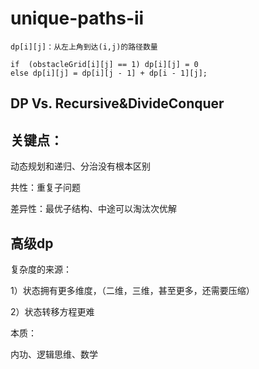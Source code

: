# unique-paths-ii

```
dp[i][j]：从左上角到达(i,j)的路径数量

if  (obstacleGrid[i][j] == 1) dp[i][j] = 0
else dp[i][j] = dp[i][j - 1] + dp[i - 1][j];
```

## DP Vs. Recursive&DivideConquer

## 关键点：

动态规划和递归、分治没有根本区别

共性：重复子问题

差异性：最优子结构、中途可以淘汰次优解

## 高级dp

复杂度的来源：

1）状态拥有更多维度，（二维，三维，甚至更多，还需要压缩）

2）状态转移方程更难

本质：

内功、逻辑思维、数学

